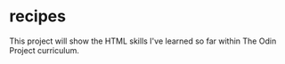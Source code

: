 # recipes
This project will show the HTML skills I've learned so far within The Odin Project curriculum. 
